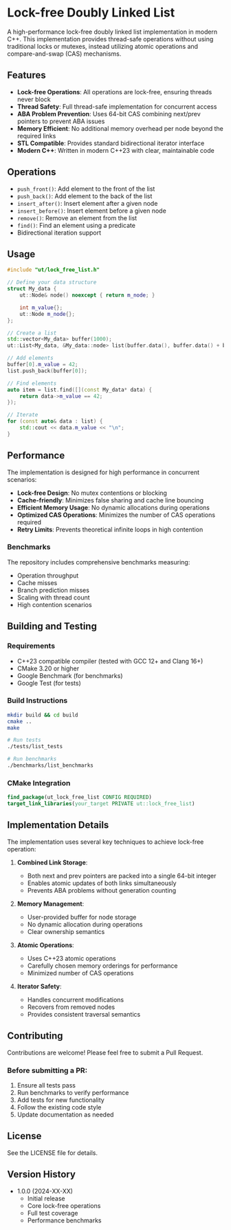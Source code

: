 # Lock-free Doubly Linked List

A high-performance lock-free doubly linked list implementation in modern C++. This implementation provides thread-safe operations without using traditional locks or mutexes, instead utilizing atomic operations and compare-and-swap (CAS) mechanisms.

## Features

- **Lock-free Operations**: All operations are lock-free, ensuring threads never block
- **Thread Safety**: Full thread-safe implementation for concurrent access
- **ABA Problem Prevention**: Uses 64-bit CAS combining next/prev pointers to prevent ABA issues
- **Memory Efficient**: No additional memory overhead per node beyond the required links
- **STL Compatible**: Provides standard bidirectional iterator interface
- **Modern C++**: Written in modern C++23 with clear, maintainable code

## Operations

- `push_front()`: Add element to the front of the list
- `push_back()`: Add element to the back of the list
- `insert_after()`: Insert element after a given node
- `insert_before()`: Insert element before a given node
- `remove()`: Remove an element from the list
- `find()`: Find an element using a predicate
- Bidirectional iteration support

## Usage

```cpp
#include "ut/lock_free_list.h"

// Define your data structure
struct My_data {
    ut::Node& node() noexcept { return m_node; }

    int m_value{};
    ut::Node m_node{};
};

// Create a list
std::vector<My_data> buffer(1000);
ut::List<My_data, &My_data::node> list(buffer.data(), buffer.data() + buffer.size());

// Add elements
buffer[0].m_value = 42;
list.push_back(buffer[0]);

// Find elements
auto item = list.find([](const My_data* data) {
    return data->m_value == 42;
});

// Iterate
for (const auto& data : list) {
    std::cout << data.m_value << "\n";
}
```

## Performance

The implementation is designed for high performance in concurrent scenarios:

- **Lock-free Design**: No mutex contentions or blocking
- **Cache-friendly**: Minimizes false sharing and cache line bouncing
- **Efficient Memory Usage**: No dynamic allocations during operations
- **Optimized CAS Operations**: Minimizes the number of CAS operations required
- **Retry Limits**: Prevents theoretical infinite loops in high contention

### Benchmarks

The repository includes comprehensive benchmarks measuring:
- Operation throughput
- Cache misses
- Branch prediction misses
- Scaling with thread count
- High contention scenarios

## Building and Testing

### Requirements

- C++23 compatible compiler (tested with GCC 12+ and Clang 16+)
- CMake 3.20 or higher
- Google Benchmark (for benchmarks)
- Google Test (for tests)

### Build Instructions

```bash
mkdir build && cd build
cmake ..
make

# Run tests
./tests/list_tests

# Run benchmarks
./benchmarks/list_benchmarks
```

### CMake Integration

```cmake
find_package(ut_lock_free_list CONFIG REQUIRED)
target_link_libraries(your_target PRIVATE ut::lock_free_list)
```

## Implementation Details

The implementation uses several key techniques to achieve lock-free operation:

1. **Combined Link Storage**:
   - Both next and prev pointers are packed into a single 64-bit integer
   - Enables atomic updates of both links simultaneously
   - Prevents ABA problems without generation counting

2. **Memory Management**:
   - User-provided buffer for node storage
   - No dynamic allocation during operations
   - Clear ownership semantics

3. **Atomic Operations**:
   - Uses C++23 atomic operations
   - Carefully chosen memory orderings for performance
   - Minimized number of CAS operations

4. **Iterator Safety**:
   - Handles concurrent modifications
   - Recovers from removed nodes
   - Provides consistent traversal semantics

## Contributing

Contributions are welcome! Please feel free to submit a Pull Request.

### Before submitting a PR:

1. Ensure all tests pass
2. Run benchmarks to verify performance
3. Add tests for new functionality
4. Follow the existing code style
5. Update documentation as needed

## License

See the LICENSE file for details.

## Version History

- 1.0.0 (2024-XX-XX)
  - Initial release
  - Core lock-free operations
  - Full test coverage
  - Performance benchmarks

